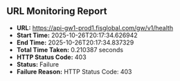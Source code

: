 ## URL Monitoring Report

- **URL:** https://api-gw1-prod1.fisglobal.com/gw/v1/health
- **Start Time:** 2025-10-26T20:17:34.626942
- **End Time:** 2025-10-26T20:17:34.837329
- **Total Time Taken:** 0.210387 seconds
- **HTTP Status Code:** 403
- **Status:** Failure
- **Failure Reason:** HTTP Status Code: 403
